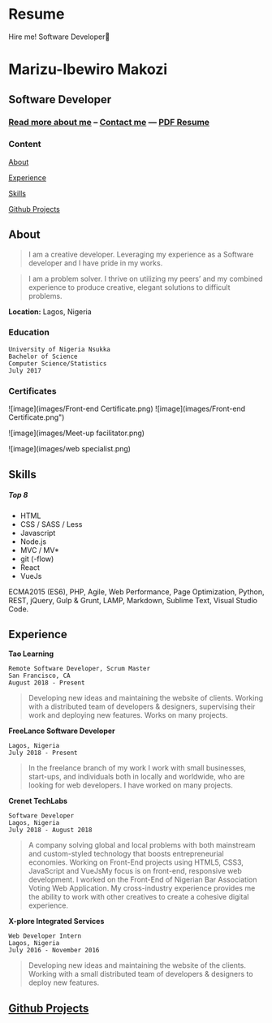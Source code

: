 # Resume
Hire me! Software Developer🚀


# Marizu-Ibewiro Makozi
## Software Developer

### [Read more about me](https://makozi.github.io/) – [Contact me](mailto:marizumakozi97@gmail.com) — [PDF Resume]()


### Content


[About](#about) 

[Experience](#experience)

[Skills](#skills) 

[Github Projects](#github-projects)


## About

>  I am a creative developer.
Leveraging my experience as a
Software developer and I have pride in my works.


> I am a problem solver. I
thrive on utilizing my peers’
and my combined experience
to produce creative, elegant
solutions to difficult problems.


**Location:** Lagos, Nigeria

### Education
```
University of Nigeria Nsukka
Bachelor of Science
Computer Science/Statistics
July 2017
```


### Certificates
![image](images/Front-end Certificate.png)
![image](images/Front-end Certificate.png")

![image](images/Meet-up facilitator.png)


![image](images/web specialist.png)




## Skills

##### Top 8
* HTML 
* CSS / SASS / Less
* Javascript 
* Node.js
* MVC / MV* 
* git (-flow)
* React
* VueJs

ECMA2015 (ES6),  PHP, Agile, Web Performance, Page Optimization, Python, REST,  jQuery, Gulp & Grunt, LAMP, Markdown, Sublime Text, Visual Studio Code.


## Experience


**Tao Learning**

	Remote Software Developer, Scrum Master
	San Francisco, CA
	August 2018 - Present

> Developing new ideas and maintaining the website of clients.  Working with a distributed team of developers & designers, supervising their work and deploying new features. Works on many projects.


**FreeLance Software Developer**
    
    Lagos, Nigeria
	July 2018 - Present

> In the freelance branch of my work I work with small businesses, start-ups, and individuals both in locally and worldwide, who are looking for web developers. I have worked on many projects.


**Crenet TechLabs**

    Software Developer
	Lagos, Nigeria
	July 2018 - August 2018

> A company solving global and local problems with both mainstream and custom-styled technology that boosts  entrepreneurial economies. Working on Front-End projects using HTML5, CSS3, JavaScript and VueJsMy focus is on front-end, responsive web development. I worked on the Front-End of Nigerian Bar Association Voting Web Application. My cross-industry experience provides me the ability to work with other creatives to create a cohesive digital experience.


**X-plore Integrated Services**

	Web Developer Intern
	Lagos, Nigeria
	July 2016 - November 2016

> Developing new ideas and maintaining the website of the clients. Working with a small distributed team of developers & designers to  deploy new features. 


## [Github Projects](https://github.com/makozi?tab=repositories)